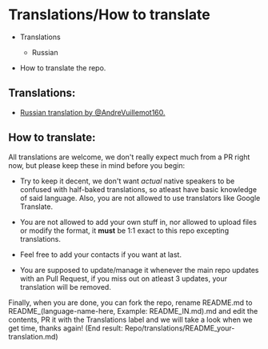 # Translations/How to translate

* Translations
  - Russian

* How to translate the repo.

## Translations:

- [Russian translation by @AndreVuillemot160.](https://github.com/taskylizard/piratedgames-megathread/blob/main/translations/README_RU.md)


## How to translate:

All translations are welcome, we don't really expect much from a PR right now, but please keep these in mind before you begin:

- Try to keep it decent, we don't want *actual* native speakers to be confused with half-baked translations, so atleast have basic knowledge of said language. Also, you are not allowed to use translators like Google Translate.

- You are not allowed to add your own stuff in, nor allowed to upload files or modify the format, it **must** be 1:1 exact to this repo excepting translations.
 - Feel free to add your contacts if you want at last.

- You are supposed to update/manage it whenever the main repo updates with an Pull Request, if you miss out on atleast 3 updates, your translation will be removed.

Finally, when you are done, you can fork the repo, rename README.md to README_(language-name-here, Example: README_IN.md).md and edit the contents, PR it with the Translations label and we will take a look when we get time, thanks again! (End result: Repo/translations/README_your-translation.md)




